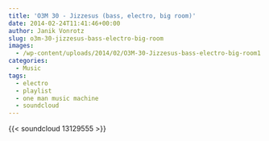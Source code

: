 ```yaml
---
title: 'O3M 30 - Jizzesus (bass, electro, big room)'
date: 2014-02-24T11:41:46+00:00
author: Janik Vonrotz
slug: o3m-30-jizzesus-bass-electro-big-room
images:
  - /wp-content/uploads/2014/02/O3M-30-Jizzesus-bass-electro-big-room1.jpg
categories:
  - Music
tags:
  - electro
  - playlist
  - one man music machine
  - soundcloud
---
```

{{< soundcloud 13129555 >}}